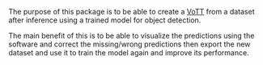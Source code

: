The purpose of this package is to be able to create a [VoTT](https://github.com/microsoft/VoTT) from a dataset after
inference using a trained model for object detection.

The main benefit of this is to be able to visualize the predictions using the software and correct the missing/wrong
predictions then export the new dataset and use it to train the model again and improve its performance.